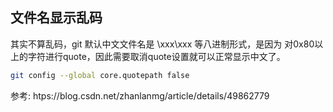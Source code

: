 ## 文件名显示乱码

其实不算乱码，git 默认中文文件名是 \xxx\xxx 等八进制形式，是因为 对0x80以上的字符进行quote，因此需要取消quote设置就可以正常显示中文了。

```bash
git config --global core.quotepath false
```

参考: htps://blog.csdn.net/zhanlanmg/article/details/49862779